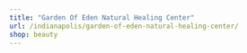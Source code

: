 ```yaml
---
title: "Garden Of Eden Natural Healing Center"
url: /indianapolis/garden-of-eden-natural-healing-center/
shop: beauty
---
```

